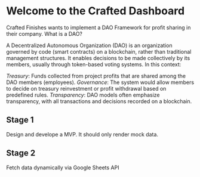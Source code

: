 # Welcome to the Crafted Dashboard

Crafted Finishes wants to implement a DAO Framework for profit sharing in their company. What is a DAO?

A Decentralized Autonomous Organization (DAO) is an organization governed by code (smart contracts) on a blockchain, rather than traditional management structures. It enables decisions to be made collectively by its members, usually through token-based voting systems. In this context:

_Treasury_: Funds collected from project profits that are shared among the DAO members (employees).
_Governance_: The system would allow members to decide on treasury reinvestment or profit withdrawal based on predefined rules.
_Transparency_: DAO models often emphasize transparency, with all transactions and decisions recorded on a blockchain.

## Stage 1

Design and develope a MVP. It should only render mock data.

## Stage 2

Fetch data dynamically via Google Sheets API
